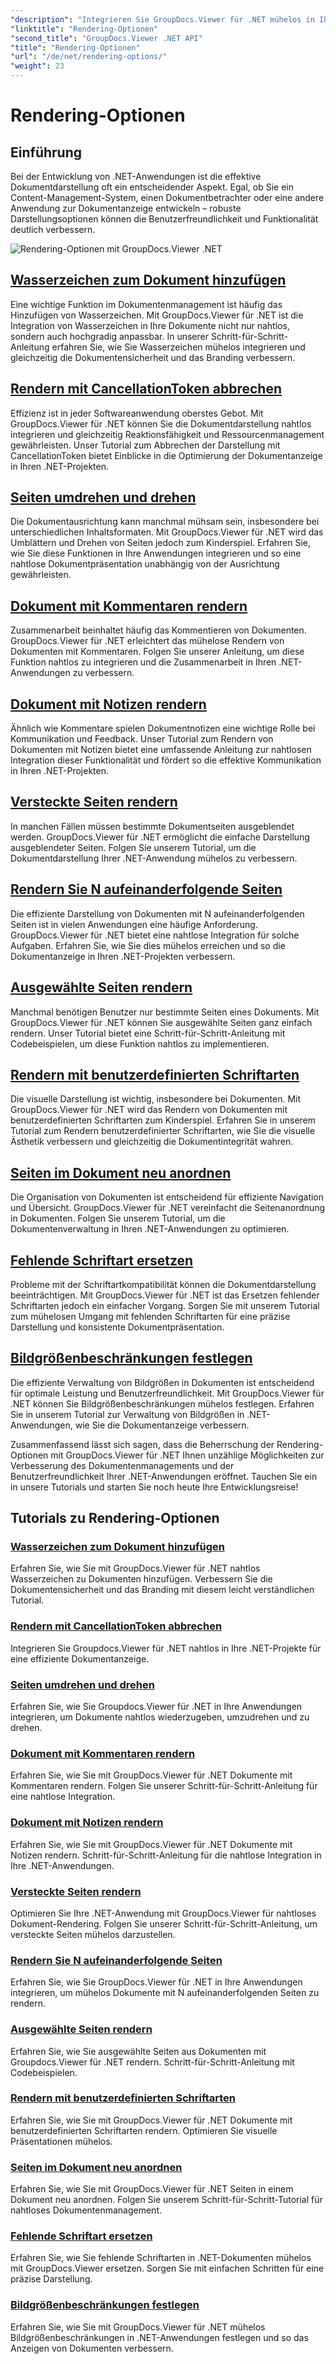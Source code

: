 ```yaml
---
"description": "Integrieren Sie GroupDocs.Viewer für .NET mühelos in Ihre Anwendungen mit Tutorials zu Rendering-Optionen, vom Hinzufügen von Wasserzeichen bis zum Anpassen von Schriftarten."
"linktitle": "Rendering-Optionen"
"second_title": "GroupDocs.Viewer .NET API"
"title": "Rendering-Optionen"
"url": "/de/net/rendering-options/"
"weight": 23
---
```


# Rendering-Optionen


## Einführung

Bei der Entwicklung von .NET-Anwendungen ist die effektive Dokumentdarstellung oft ein entscheidender Aspekt. Egal, ob Sie ein Content-Management-System, einen Dokumentbetrachter oder eine andere Anwendung zur Dokumentanzeige entwickeln – robuste Darstellungsoptionen können die Benutzerfreundlichkeit und Funktionalität deutlich verbessern.

![Rendering-Optionen mit GroupDocs.Viewer .NET](/viewer/rendering-options/image.png)

## [Wasserzeichen zum Dokument hinzufügen](./add-watermark/)

Eine wichtige Funktion im Dokumentenmanagement ist häufig das Hinzufügen von Wasserzeichen. Mit GroupDocs.Viewer für .NET ist die Integration von Wasserzeichen in Ihre Dokumente nicht nur nahtlos, sondern auch hochgradig anpassbar. In unserer Schritt-für-Schritt-Anleitung erfahren Sie, wie Sie Wasserzeichen mühelos integrieren und gleichzeitig die Dokumentensicherheit und das Branding verbessern.

## [Rendern mit CancellationToken abbrechen](./cancel-render-cancellation-token/)

Effizienz ist in jeder Softwareanwendung oberstes Gebot. Mit GroupDocs.Viewer für .NET können Sie die Dokumentdarstellung nahtlos integrieren und gleichzeitig Reaktionsfähigkeit und Ressourcenmanagement gewährleisten. Unser Tutorial zum Abbrechen der Darstellung mit CancellationToken bietet Einblicke in die Optimierung der Dokumentanzeige in Ihren .NET-Projekten.

## [Seiten umdrehen und drehen](./flip-rotate-pages/)

Die Dokumentausrichtung kann manchmal mühsam sein, insbesondere bei unterschiedlichen Inhaltsformaten. Mit GroupDocs.Viewer für .NET wird das Umblättern und Drehen von Seiten jedoch zum Kinderspiel. Erfahren Sie, wie Sie diese Funktionen in Ihre Anwendungen integrieren und so eine nahtlose Dokumentpräsentation unabhängig von der Ausrichtung gewährleisten.

## [Dokument mit Kommentaren rendern](./render-document-comments/)

Zusammenarbeit beinhaltet häufig das Kommentieren von Dokumenten. GroupDocs.Viewer für .NET erleichtert das mühelose Rendern von Dokumenten mit Kommentaren. Folgen Sie unserer Anleitung, um diese Funktion nahtlos zu integrieren und die Zusammenarbeit in Ihren .NET-Anwendungen zu verbessern.

## [Dokument mit Notizen rendern](./render-document-notes/)

Ähnlich wie Kommentare spielen Dokumentnotizen eine wichtige Rolle bei Kommunikation und Feedback. Unser Tutorial zum Rendern von Dokumenten mit Notizen bietet eine umfassende Anleitung zur nahtlosen Integration dieser Funktionalität und fördert so die effektive Kommunikation in Ihren .NET-Projekten.

## [Versteckte Seiten rendern](./render-hidden-pages/)

In manchen Fällen müssen bestimmte Dokumentseiten ausgeblendet werden. GroupDocs.Viewer für .NET ermöglicht die einfache Darstellung ausgeblendeter Seiten. Folgen Sie unserem Tutorial, um die Dokumentdarstellung Ihrer .NET-Anwendung mühelos zu verbessern.

## [Rendern Sie N aufeinanderfolgende Seiten](./render-n-consecutive-pages/)

Die effiziente Darstellung von Dokumenten mit N aufeinanderfolgenden Seiten ist in vielen Anwendungen eine häufige Anforderung. GroupDocs.Viewer für .NET bietet eine nahtlose Integration für solche Aufgaben. Erfahren Sie, wie Sie dies mühelos erreichen und so die Dokumentanzeige in Ihren .NET-Projekten verbessern.

## [Ausgewählte Seiten rendern](./render-selected-pages/)

Manchmal benötigen Benutzer nur bestimmte Seiten eines Dokuments. Mit GroupDocs.Viewer für .NET können Sie ausgewählte Seiten ganz einfach rendern. Unser Tutorial bietet eine Schritt-für-Schritt-Anleitung mit Codebeispielen, um diese Funktion nahtlos zu implementieren.

## [Rendern mit benutzerdefinierten Schriftarten](./render-custom-fonts/)

Die visuelle Darstellung ist wichtig, insbesondere bei Dokumenten. Mit GroupDocs.Viewer für .NET wird das Rendern von Dokumenten mit benutzerdefinierten Schriftarten zum Kinderspiel. Erfahren Sie in unserem Tutorial zum Rendern benutzerdefinierter Schriftarten, wie Sie die visuelle Ästhetik verbessern und gleichzeitig die Dokumentintegrität wahren.

## [Seiten im Dokument neu anordnen](./reorder-pages/)

Die Organisation von Dokumenten ist entscheidend für effiziente Navigation und Übersicht. GroupDocs.Viewer für .NET vereinfacht die Seitenanordnung in Dokumenten. Folgen Sie unserem Tutorial, um die Dokumentenverwaltung in Ihren .NET-Anwendungen zu optimieren.

## [Fehlende Schriftart ersetzen](./replace-missing-font/)

Probleme mit der Schriftartkompatibilität können die Dokumentdarstellung beeinträchtigen. Mit GroupDocs.Viewer für .NET ist das Ersetzen fehlender Schriftarten jedoch ein einfacher Vorgang. Sorgen Sie mit unserem Tutorial zum mühelosen Umgang mit fehlenden Schriftarten für eine präzise Darstellung und konsistente Dokumentpräsentation.

## [Bildgrößenbeschränkungen festlegen](./set-image-size-limits/)

Die effiziente Verwaltung von Bildgrößen in Dokumenten ist entscheidend für optimale Leistung und Benutzerfreundlichkeit. Mit GroupDocs.Viewer für .NET können Sie Bildgrößenbeschränkungen mühelos festlegen. Erfahren Sie in unserem Tutorial zur Verwaltung von Bildgrößen in .NET-Anwendungen, wie Sie die Dokumentanzeige verbessern.

Zusammenfassend lässt sich sagen, dass die Beherrschung der Rendering-Optionen mit GroupDocs.Viewer für .NET Ihnen unzählige Möglichkeiten zur Verbesserung des Dokumentenmanagements und der Benutzerfreundlichkeit Ihrer .NET-Anwendungen eröffnet. Tauchen Sie ein in unsere Tutorials und starten Sie noch heute Ihre Entwicklungsreise!
## Tutorials zu Rendering-Optionen
### [Wasserzeichen zum Dokument hinzufügen](./add-watermark/)
Erfahren Sie, wie Sie mit GroupDocs.Viewer für .NET nahtlos Wasserzeichen zu Dokumenten hinzufügen. Verbessern Sie die Dokumentensicherheit und das Branding mit diesem leicht verständlichen Tutorial.
### [Rendern mit CancellationToken abbrechen](./cancel-render-cancellation-token/)
Integrieren Sie Groupdocs.Viewer für .NET nahtlos in Ihre .NET-Projekte für eine effiziente Dokumentanzeige.
### [Seiten umdrehen und drehen](./flip-rotate-pages/)
Erfahren Sie, wie Sie Groupdocs.Viewer für .NET in Ihre Anwendungen integrieren, um Dokumente nahtlos wiederzugeben, umzudrehen und zu drehen.
### [Dokument mit Kommentaren rendern](./render-document-comments/)
Erfahren Sie, wie Sie mit GroupDocs.Viewer für .NET Dokumente mit Kommentaren rendern. Folgen Sie unserer Schritt-für-Schritt-Anleitung für eine nahtlose Integration.
### [Dokument mit Notizen rendern](./render-document-notes/)
Erfahren Sie, wie Sie mit GroupDocs.Viewer für .NET Dokumente mit Notizen rendern. Schritt-für-Schritt-Anleitung für die nahtlose Integration in Ihre .NET-Anwendungen.
### [Versteckte Seiten rendern](./render-hidden-pages/)
Optimieren Sie Ihre .NET-Anwendung mit GroupDocs.Viewer für nahtloses Dokument-Rendering. Folgen Sie unserer Schritt-für-Schritt-Anleitung, um versteckte Seiten mühelos darzustellen.
### [Rendern Sie N aufeinanderfolgende Seiten](./render-n-consecutive-pages/)
Erfahren Sie, wie Sie GroupDocs.Viewer für .NET in Ihre Anwendungen integrieren, um mühelos Dokumente mit N aufeinanderfolgenden Seiten zu rendern.
### [Ausgewählte Seiten rendern](./render-selected-pages/)
Erfahren Sie, wie Sie ausgewählte Seiten aus Dokumenten mit Groupdocs.Viewer für .NET rendern. Schritt-für-Schritt-Anleitung mit Codebeispielen.
### [Rendern mit benutzerdefinierten Schriftarten](./render-custom-fonts/)
Erfahren Sie, wie Sie mit GroupDocs.Viewer für .NET Dokumente mit benutzerdefinierten Schriftarten rendern. Optimieren Sie visuelle Präsentationen mühelos.
### [Seiten im Dokument neu anordnen](./reorder-pages/)
Erfahren Sie, wie Sie mit GroupDocs.Viewer für .NET Seiten in einem Dokument neu anordnen. Folgen Sie unserem Schritt-für-Schritt-Tutorial für nahtloses Dokumentenmanagement.
### [Fehlende Schriftart ersetzen](./replace-missing-font/)
Erfahren Sie, wie Sie fehlende Schriftarten in .NET-Dokumenten mühelos mit GroupDocs.Viewer ersetzen. Sorgen Sie mit einfachen Schritten für eine präzise Darstellung.
### [Bildgrößenbeschränkungen festlegen](./set-image-size-limits/)
Erfahren Sie, wie Sie mit GroupDocs.Viewer für .NET mühelos Bildgrößenbeschränkungen in .NET-Anwendungen festlegen und so das Anzeigen von Dokumenten verbessern.